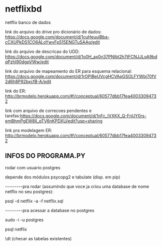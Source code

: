 # netflixbd
netflix banco de dados


link do arquivo do drive pro dicionário de dados: https://docs.google.com/document/d/1cuHeuuIBba-cCXUPkDS1CO6ALoYwvFp515ENGTuSAAg/edit

link do arquivo de descricao do UDD: https://docs.google.com/document/d/1o0H_ax0n37PNIbt2h7tFCNJJLoA9bdqPzhI90dgpVWw/edit

link do arquivo de mapeamento do ER para esquema relacional: https://docs.google.com/document/d/1rOPIBeUVcgHCVApGSOLFYWbj70fV2d6h8P92bxcfB-A/edit

link do ER: http://brmodelo.herokuapp.com/#!/conceptual/60577dbb17fea40033094732

link com arquivo de correcoes pendentes e tarefas:https://docs.google.com/document/d/1nFc_lVXKX_Q-FnUY0rs-emBhmPgEW8lI_qTV6nKPDXU/edit?usp=sharing

link pra modelagem ER: http://brmodelo.herokuapp.com/#!/conceptual/60577dbb17fea40033094732

## INFOS DO PROGRAMA.PY

rodar com usuario postgres

depende dos módulos psycopg2 e tabulate (disp. em pip)


---------pra rodar (assumindo que voce ja criou uma database de nome netflix no seu postgres):

psql -d netflix -a -f netflix.sql


---------pra acessar a database no postgres

sudo -i -u postgres

psql netflix 

\dt (checar as tabelas existentes)
